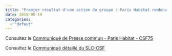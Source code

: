 ```yaml
---
title: "Premier résultat d'une action de groupe : Paris Habitat rembourse 2 millions € aux locataires !"
date: 2015-05-19
categories: 
  - "defaut"
---
```


Consultez le [Communiqué de Presse commun - Paris Habitat - CSF75](/uploads/CPCOMMUNPH_CSF_ACTIONGROUPE1.pdf)

Consultez le [Communiqué détaillé du SLC-CSF](/uploads/CP-ActionGroupe-20150519-VF.pdf)
